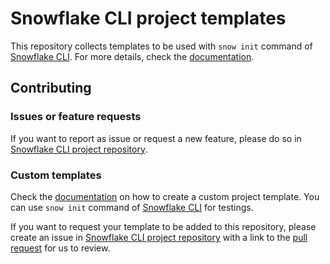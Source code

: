 # Snowflake CLI project templates

This repository collects templates to be used with `snow init` command of
[Snowflake CLI](https://github.com/snowflakedb/snowflake-cli).
For more details, check the
[documentation](https://docs.snowflake.com/en/developer-guide/snowflake-cli-v2/bootstrap-project/bootstrap).

## Contributing

### Issues or feature requests
If you want to report as issue or request a new feature, please do so in
[Snowflake CLI project repository](https://github.com/snowflakedb/snowflake-cli/issues).

### Custom templates
Check the
[documentation](https://docs.snowflake.com/en/developer-guide/snowflake-cli-v2/bootstrap-project/bootstrap#label-cli-project-templating-custom-templates)
on how to create a custom project template. You can use `snow init` command of
[Snowflake CLI](https://github.com/snowflakedb/snowflake-cli) for testings.

If you want to request your template to be added to this repository, please
create an issue in [Snowflake CLI project repository](https://github.com/snowflakedb/snowflake-cli/issues) with a link to
the [pull request](https://github.com/snowflakedb/snowflake-cli-templates/pulls)
for us to review.
